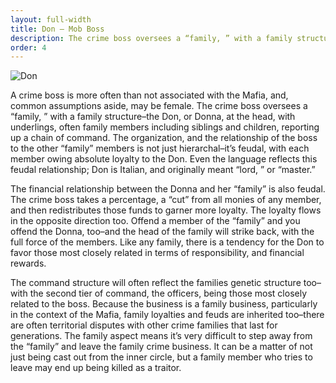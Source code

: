 ```yaml
---
layout: full-width
title: Don – Mob Boss
description: The crime boss oversees a “family, ” with a family structure–the Don, or Donna, at the head, with underlings, often family members including siblings and children, reporting up a chain of command.
order: 4
---
```


![Don]({{site.baseurl}}/assets/img/Don1.jpg)

A crime boss is more often than not associated with the Mafia, and, common assumptions aside, may be female. The crime boss oversees a “family, ” with a family structure–the Don, or Donna, at the head, with underlings, often family members including siblings and children, reporting up a chain of command. The organization, and the relationship of the boss to the other “family” members is not just hierarchal–it’s feudal, with each member owing absolute loyalty to the Don. Even the language reflects this feudal relationship; Don is Italian, and originally meant “lord, ” or “master.”

The financial relationship between the Donna and her “family” is also feudal. The crime boss takes a percentage, a “cut” from all monies of any member, and then redistributes those funds to garner more loyalty. The loyalty flows in the opposite direction too. Offend a member of the “family” and you offend the Donna, too–and the head of the family will strike back, with the full force of the members. Like any family, there is a tendency for the Don to favor those most closely related in terms of responsibility, and financial rewards.

The command structure will often reflect the families genetic structure too–with the second tier of command, the officers, being those most closely related to the boss. Because the business is a family business, particularly in the context of the Mafia, family loyalties and feuds are inherited too–there are often territorial disputes with other crime families that last for generations. The family aspect means it’s very difficult to step away from the “family” and leave the family crime business. It can be a matter of not just being cast out from the inner circle, but a family member who tries to leave may end up being killed as a traitor.
